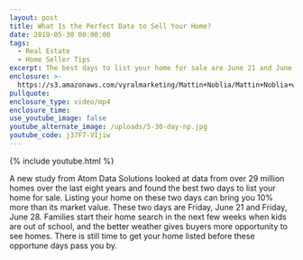```yaml
---
layout: post
title: What Is the Perfect Date to Sell Your Home?
date: 2019-05-30 00:00:00
tags:
  - Real Estate
  - Home Seller Tips
excerpt: The best days to list your home for sale are June 21 and June 28. Here’s why.
enclosure: >-
  https://s3.amazonaws.com/vyralmarketing/Mattin+Noblia/Mattin+Noblia+with+MORE+Realty.mp4
pullquote:
enclosure_type: video/mp4
enclosure_time:
use_youtube_image: false
youtube_alternate_image: /uploads/5-30-day-np.jpg
youtube_code: j37F7-VIjiw
---
```


{% include youtube.html %}

A new study from Atom Data Solutions looked at data from over 29 million homes over the last eight years and found the best two days to list your home for sale. Listing your home on these two days can bring you 10% more than its market value. These two days are Friday, June 21 and Friday, June 28. Families start their home search in the next few weeks when kids are out of school, and the better weather gives buyers more opportunity to see homes. There is still time to get your home listed before these opportune days pass you by.